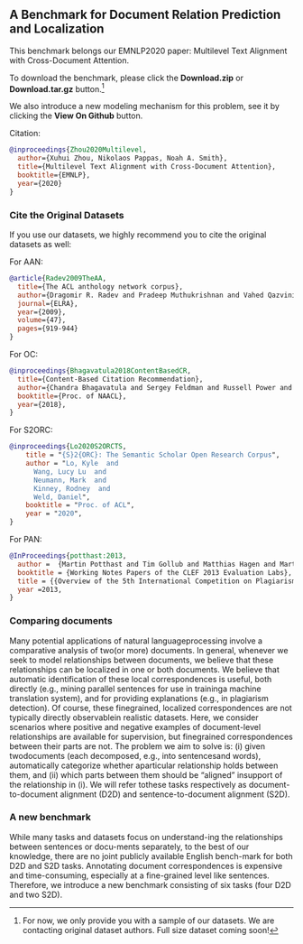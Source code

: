 ## A Benchmark for Document Relation Prediction and Localization
This benchmark belongs our EMNLP2020 paper: Multilevel Text Alignment with Cross-Document Attention. 

To download the benchmark, please click the **Download.zip** or **Download.tar.gz** button.[^1]

We also introduce a new modeling mechanism for this problem, see it by clicking the **View On Github** button.

Citation:

```bibtex
@inproceedings{Zhou2020Multilevel,
  author={Xuhui Zhou, Nikolaos Pappas, Noah A. Smith},
  title={Multilevel Text Alignment with Cross-Document Attention},
  booktitle={EMNLP},
  year={2020}
}
```

### Cite the Original Datasets
If you use our datasets, we highly recommend you to cite the original datasets as well:

For AAN:
```bibtex
@article{Radev2009TheAA,
  title={The ACL anthology network corpus},
  author={Dragomir R. Radev and Pradeep Muthukrishnan and Vahed Qazvinian and Amjad Abu-Jbara},
  journal={ELRA},
  year={2009},
  volume={47},
  pages={919-944}
}
```
For OC:
```bibtex
@inproceedings{Bhagavatula2018ContentBasedCR,
  title={Content-Based Citation Recommendation},
  author={Chandra Bhagavatula and Sergey Feldman and Russell Power and Waleed Ammar},
  booktitle={Proc. of NAACL},
  year={2018},
}
```
For S2ORC:
```bibtex
@inproceedings{Lo2020S2ORCTS,
    title = "{S}2{ORC}: The Semantic Scholar Open Research Corpus",
    author = "Lo, Kyle  and
      Wang, Lucy Lu  and
      Neumann, Mark  and
      Kinney, Rodney  and
      Weld, Daniel",
    booktitle = "Proc. of ACL",
    year = "2020",
}
```
For PAN:
```bibtex
@InProceedings{potthast:2013,
  author =  {Martin Potthast and Tim Gollub and Matthias Hagen and Martin Tippmann and Johannes Kiesel and Paolo Rosso and Efstathios Stamatatos and Benno Stein},
  booktitle = {Working Notes Papers of the CLEF 2013 Evaluation Labs},
  title = {{Overview of the 5th International Competition on Plagiarism Detection}},
  year =2013,
}
```

### Comparing documents
Many potential applications of natural languageprocessing involve a comparative analysis of two(or more) documents. In general, whenever we seek to model relationships between documents, we believe that these relationships can be localized in one or both documents. We believe that automatic identification of these local correspondences is useful, both directly (e.g., mining parallel sentences for use in traininga machine translation system), and for providing explanations (e.g., in plagiarism detection). Of course, these finegrained, localized correspondences are not typically directly observablein realistic datasets.  Here, we consider scenarios where positive and negative examples of document-level relationships are available for supervision, but finegrained correspondences between their parts are not. The problem we aim to solve is:  (i) given twodocuments (each decomposed, e.g., into sentencesand  words),  automatically  categorize  whether  aparticular relationship holds between them, and (ii) which parts between them should be “aligned” insupport of the relationship in (i). We will refer tothese tasks respectively as document-to-document alignment (D2D) and sentence-to-document alignment (S2D).

### A new benchmark
While many tasks and datasets focus on understand-ing the relationships between sentences or docu-ments separately, to the best of our knowledge, there are no joint publicly available English bench-mark for both D2D and S2D tasks. Annotating document correspondences is expensive and time-consuming, especially at a fine-grained level like sentences. Therefore, we introduce a new benchmark consisting of six tasks (four D2D and two S2D). 

[^1]: For now, we only provide you with a sample of our datasets. We are contacting original dataset authors. Full size dataset coming soon!


